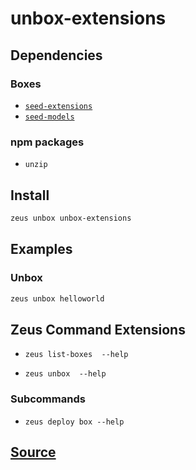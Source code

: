 
unbox-extensions 
====================




## Dependencies
### Boxes
* [`seed-extensions`](seed-extensions.md)
* [`seed-models`](seed-models.md)
### npm packages
* `unzip`


## Install
```bash
zeus unbox unbox-extensions
```
## Examples
### Unbox 
```bash
zeus unbox helloworld
```
## Zeus Command Extensions
* ```zeus list-boxes  --help```

* ```zeus unbox  --help```

### Subcommands
* ```zeus deploy box --help```


## [Source](https://github.com/liquidapps-io/zeus-sdk/tree/master/boxes/groups/repos/unbox-extensions)
